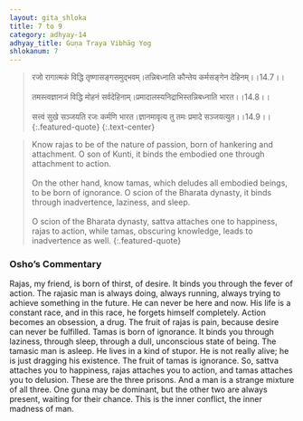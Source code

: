 ```yaml
---
layout: gita_shloka
title: 7 to 9
category: adhyay-14
adhyay_title: Guṇa Traya Vibhāg Yog
shlokanum: 7
---
```


> रजो रागात्मकं विद्धि तृष्णासङ्गसमुद्भवम्।तन्निबध्नाति कौन्तेय कर्मसङ्गेन देहिनम्।।14.7।।<br><br>तमस्त्वज्ञानजं विद्धि मोहनं सर्वदेहिनाम्।प्रमादालस्यनिद्राभिस्तन्निबध्नाति भारत।।14.8।।<br><br>सत्त्वं सुखे सञ्जयति रजः कर्मणि भारत।ज्ञानमावृत्य तु तमः प्रमादे सञ्जयत्युत।।14.9।।
{:.featured-quote} 
{:.text-center}

> Know rajas to be of the nature of passion, born of hankering and attachment. O son of Kunti, it binds the embodied one through attachment to action.<br><br>On the other hand, know tamas, which deludes all embodied beings, to be born of ignorance. O scion of the Bharata dynasty, it binds through inadvertence, laziness, and sleep.<br><br>O scion of the Bharata dynasty, sattva attaches one to happiness, rajas to action, while tamas, obscuring knowledge, leads to inadvertence as well.
{:.featured-quote}

### Osho’s Commentary
Rajas, my friend, is born of thirst, of desire. It binds you through the fever of action. The rajasic man is always doing, always running, always trying to achieve something in the future. He can never be here and now. His life is a constant race, and in this race, he forgets himself completely. Action becomes an obsession, a drug. The fruit of rajas is pain, because desire can never be fulfilled.
Tamas is born of ignorance. It binds you through laziness, through sleep, through a dull, unconscious state of being. The tamasic man is asleep. He lives in a kind of stupor. He is not really alive; he is just dragging his existence. The fruit of tamas is ignorance.
So, sattva attaches you to happiness, rajas attaches you to action, and tamas attaches you to delusion. These are the three prisons. And a man is a strange mixture of all three. One guna may be dominant, but the other two are always present, waiting for their chance. This is the inner conflict, the inner madness of man.
